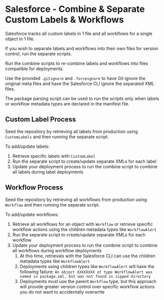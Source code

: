 # Salesforce - Combine & Separate Custom Labels & Workflows

Salesforce tracks all custom labels in 1 file and all workflows for a single object in 1 file.

If you wish to separate labels and workflows into their own files for version control, run the separate scripts.

Run the combine scripts to re-combine labels and workflows into files compatible for deployments.

Use the provided `.gitignore` and `.forceignore` to have Git ignore the original meta files and have the Salesforce CLI ignore the separated XML files.

The package parsing script can be used to run the scripts only when labels or workflow metadata types are declared in the manifest file.

## Custom Label Process 

Seed the repository by retrieving all labels from production using `CustomLabels` and then running the separate script.

To add/update labels:
1. Retrieve specific labels with `CustomLabel`
2. Run the separate script to create/update separate XMLs for each label
3. Update your deployment process to run the combine script to combine all labels during label deployments

## Workflow Process 

Seed the repository by retrieving all workflows from production using `Workflow` and then running the separate script.

To add/update workflows:
1. Retrieve all workflows for an object with `Workflow` or retrieve specific workflow actions using the children metadata types like `WorkflowAlert`
2. Run the separate script to create/update separate XMLs for each workflow
3. Update your deployment process to run the combine script to combine all workflows during workflow deployments
     1. At this time, retrievals with the Salesforce CLI can use the children metadata types like `WorkflowAlert`
     2. Deployments using children types like `WorkflowAlert` will have the following failure: `An object XXXXXXXX of type WorkflowAlert was named in package.xml, but was not found in zipped directory`
     3. Deployments must use the parent `Workflow` type, but this approach will provide greater version control over specific workflow actions you do not want to accidentally overwrite

